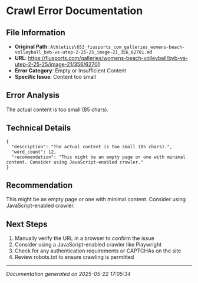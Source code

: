 # Crawl Error Documentation

## File Information
- **Original Path**: `Athletics\653_fiusports_com_galleries_womens-beach-volleyball_bvb-vs-utep-2-25-25_image-21_356_62701.md`
- **URL**: https://fiusports.com/galleries/womens-beach-volleyball/bvb-vs-utep-2-25-25/image-21/356/62701
- **Error Category**: Empty or Insufficient Content
- **Specific Issue**: Content too small

## Error Analysis
The actual content is too small (85 chars).

## Technical Details
```
{
  "description": "The actual content is too small (85 chars).",
  "word_count": 12,
  "recommendation": "This might be an empty page or one with minimal content. Consider using JavaScript-enabled crawler."
}
```

## Recommendation
This might be an empty page or one with minimal content. Consider using JavaScript-enabled crawler.

## Next Steps
1. Manually verify the URL in a browser to confirm the issue
2. Consider using a JavaScript-enabled crawler like Playwright
3. Check for any authentication requirements or CAPTCHAs on the site
4. Review robots.txt to ensure crawling is permitted

---
*Documentation generated on 2025-05-22 17:05:34*
